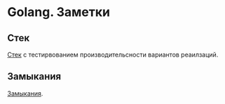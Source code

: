 # Golang. Заметки

## Стек

[Стек](./stack/README.md) с тестирвованием производительсности вариантов реаилзаций.

## Замыкания

[Замыкания](./closer/README.md).
